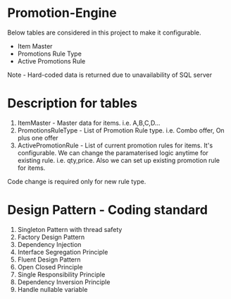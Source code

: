 # Promotion-Engine

Below tables are considered in this project to make it configurable.  
	
- Item Master
- Promotions Rule Type
- Active Promotions Rule

Note - Hard-coded data is returned due to unavailability of SQL server

# Description for tables
 1. ItemMaster - Master data for items. i.e. A,B,C,D...
 2. PromotionsRuleType - List of Promotion Rule type. i.e. Combo offer, On plus one offer
 3. ActivePromotionRule - List of current promotion rules for items. It's configurable. We can change the paramaterised logic anytime for existing rule. i.e. qty,price. Also we can set up existing promotion rule for items.
 
Code change is required only for new rule type. 

# Design Pattern - Coding standard
 1. Singleton Pattern with thread safety
 2. Factory Design Pattern
 3. Dependency Injection
 4. Interface Segregation Principle
 5. Fluent Design Pattern
 6. Open Closed Principle
 7. Single Responsibility Principle
 8. Dependency Inversion Principle
 9. Handle nullable variable
